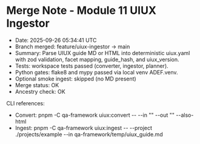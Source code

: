 # Merge Note - Module 11 UIUX Ingestor

- Date: 2025-09-26 05:34:41 UTC
- Branch merged: feature/uiux-ingestor -> main
- Summary: Parse UIUX guide MD or HTML into deterministic uiux.yaml with zod validation, facet mapping, guide_hash, and uiux_version.
- Tests: workspace tests passed (converter, ingestor, planner).
- Python gates: flake8 and mypy passed via local venv ADEF\.venv.
- Optional smoke ingest: skipped (no MD present)
- Merge status: OK
- Ancestry check: OK

CLI references:
- Convert: pnpm -C qa-framework uiux:convert -- --in "<abs path to pdf>" --out "<abs path md>" --also-html
- Ingest:  pnpm -C qa-framework uiux:ingest -- --project ./projects/example --in qa-framework/temp/uiux_guide.md
